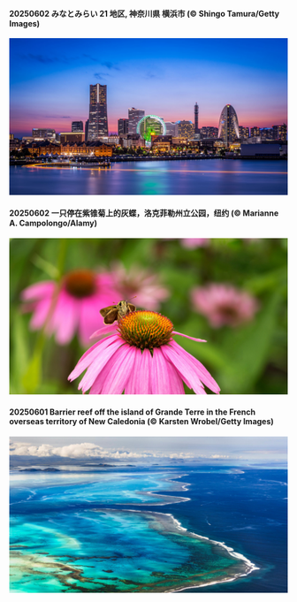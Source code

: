#### 20250602 みなとみらい 21 地区, 神奈川県 横浜市 (© Shingo Tamura/Getty Images)

![](20250602_YokohamaPort_1920x1080.jpg)

#### 20250602 一只停在紫锥菊上的灰蝶，洛克菲勒州立公园，纽约 (© Marianne A. Campolongo/Alamy)

![](20250602_EchinaceaButterfly_1920x1080.jpg)

#### 20250601 Barrier reef off the island of Grande Terre in the French overseas territory of New Caledonia (© Karsten Wrobel/Getty Images)

![](20250601_GrandeTerreReef_1920x1080.jpg)

